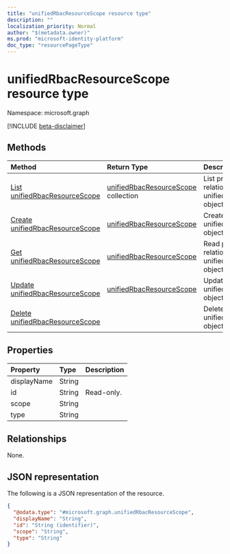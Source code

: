 ```yaml
---
title: "unifiedRbacResourceScope resource type"
description: ""
localization_priority: Normal
author: "$(metadata.owner)"
ms.prod: "microsoft-identity-platform"
doc_type: "resourcePageType"
---
```


# unifiedRbacResourceScope resource type

Namespace: microsoft.graph

[!INCLUDE [beta-disclaimer](../../includes/beta-disclaimer.md)]

## Methods

| Method                                                                       | Return Type                                                        | Description                                                              |
| :--------------------------------------------------------------------------- | :----------------------------------------------------------------- | :----------------------------------------------------------------------- |
| [List unifiedRbacResourceScope](../api/unifiedrbacresourcescope-list.md)     | [unifiedRbacResourceScope](unifiedRbacResourceScope.md) collection | List properties and relationships of an unifiedRbacResourceScope object. |
| [Create unifiedRbacResourceScope](../api/unifiedrbacresourcescope-create.md) | [unifiedRbacResourceScope](unifiedRbacResourceScope.md)            | Create a new unifiedRbacResourceScope object.                            |
| [Get unifiedRbacResourceScope](../api/unifiedrbacresourcescope-get.md)       | [unifiedRbacResourceScope](unifiedRbacResourceScope.md)            | Read properties and relationships of an unifiedRbacResourceScope object. |
| [Update unifiedRbacResourceScope](../api/unifiedrbacresourcescope-update.md) | [unifiedRbacResourceScope](unifiedRbacResourceScope.md)            | Update the properties of an unifiedRbacResourceScope object.             |
| [Delete unifiedRbacResourceScope](../api/unifiedrbacresourcescope-delete.md) |                                                                    | Delete an unifiedRbacResourceScope object.                               |

## Properties

| Property    | Type   | Description |
| :---------- | :----- | :---------- |
| displayName | String |             |
| id          | String | Read-only.  |
| scope       | String |             |
| type        | String |             |

## Relationships

None.

## JSON representation

The following is a JSON representation of the resource.

<!-- {
  "blockType": "resource",
  "keyProperty": "id",
  "@odata.type": "microsoft.graph.unifiedRbacResourceScope",
  "baseType": "microsoft.graph.entity",
  "openType": False
}
-->

```json
{
  "@odata.type": "#microsoft.graph.unifiedRbacResourceScope",
  "displayName": "String",
  "id": "String (identifier)",
  "scope": "String",
  "type": "String"
}
```
